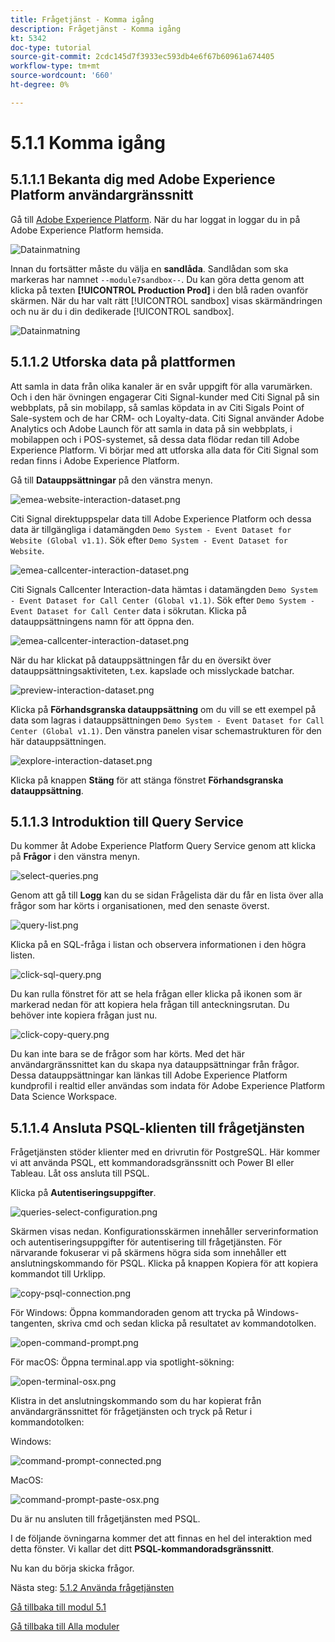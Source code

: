 ```yaml
---
title: Frågetjänst - Komma igång
description: Frågetjänst - Komma igång
kt: 5342
doc-type: tutorial
source-git-commit: 2cdc145d7f3933ec593db4e6f67b60961a674405
workflow-type: tm+mt
source-wordcount: '660'
ht-degree: 0%

---
```


# 5.1.1 Komma igång

## 5.1.1.1 Bekanta dig med Adobe Experience Platform användargränssnitt

Gå till [Adobe Experience Platform](https://experience.adobe.com/platform). När du har loggat in loggar du in på Adobe Experience Platform hemsida.

![Datainmatning](./../../../modules/datacollection/module1.2/images/home.png)

Innan du fortsätter måste du välja en **sandlåda**. Sandlådan som ska markeras har namnet ``--module7sandbox--``. Du kan göra detta genom att klicka på texten **[!UICONTROL Production Prod]** i den blå raden ovanför skärmen. När du har valt rätt [!UICONTROL sandbox] visas skärmändringen och nu är du i din dedikerade [!UICONTROL sandbox].

![Datainmatning](./../../../modules/datacollection/module1.2/images/sb1.png)


## 5.1.1.2 Utforska data på plattformen

Att samla in data från olika kanaler är en svår uppgift för alla varumärken. Och i den här övningen engagerar Citi Signal-kunder med Citi Signal på sin webbplats, på sin mobilapp, så samlas köpdata in av Citi Sigals Point of Sale-system och de har CRM- och Loyalty-data. Citi Signal använder Adobe Analytics och Adobe Launch för att samla in data på sin webbplats, i mobilappen och i POS-systemet, så dessa data flödar redan till Adobe Experience Platform. Vi börjar med att utforska alla data för Citi Signal som redan finns i Adobe Experience Platform.

Gå till **Datauppsättningar** på den vänstra menyn.

![emea-website-interaction-dataset.png](./images/emea-website-interaction-dataset.png)

Citi Signal direktuppspelar data till Adobe Experience Platform och dessa data är tillgängliga i datamängden `Demo System - Event Dataset for Website (Global v1.1)`. Sök efter `Demo System - Event Dataset for Website`.

![emea-callcenter-interaction-dataset.png](./images/emea-website-interaction-dataset1.png)

Citi Signals Callcenter Interaction-data hämtas i datamängden `Demo System - Event Dataset for Call Center (Global v1.1)`. Sök efter `Demo System - Event Dataset for Call Center` data i sökrutan. Klicka på datauppsättningens namn för att öppna den.

![emea-callcenter-interaction-dataset.png](./images/emea-callcenter-interaction-dataset.png)

När du har klickat på datauppsättningen får du en översikt över datauppsättningsaktiviteten, t.ex. kapslade och misslyckade batchar.

![preview-interaction-dataset.png](./images/preview-interaction-dataset.png)

Klicka på **Förhandsgranska datauppsättning** om du vill se ett exempel på data som lagras i datauppsättningen `Demo System - Event Dataset for Call Center (Global v1.1)`. Den vänstra panelen visar schemastrukturen för den här datauppsättningen.

![explore-interaction-dataset.png](./images/explore-interaction-dataset.png)

Klicka på knappen **Stäng** för att stänga fönstret **Förhandsgranska datauppsättning**.

## 5.1.1.3 Introduktion till Query Service

Du kommer åt Adobe Experience Platform Query Service genom att klicka på **Frågor** i den vänstra menyn.

![select-queries.png](./images/select-queries.png)

Genom att gå till **Logg** kan du se sidan Frågelista där du får en lista över alla frågor som har körts i organisationen, med den senaste överst.

![query-list.png](./images/query-list.png)

Klicka på en SQL-fråga i listan och observera informationen i den högra listen.

![click-sql-query.png](./images/click-sql-query.png)

Du kan rulla fönstret för att se hela frågan eller klicka på ikonen som är markerad nedan för att kopiera hela frågan till anteckningsrutan. Du behöver inte kopiera frågan just nu.

![click-copy-query.png](./images/click-copy-query.png)

Du kan inte bara se de frågor som har körts. Med det här användargränssnittet kan du skapa nya datauppsättningar från frågor. Dessa datauppsättningar kan länkas till Adobe Experience Platform kundprofil i realtid eller användas som indata för Adobe Experience Platform Data Science Workspace.

## 5.1.1.4 Ansluta PSQL-klienten till frågetjänsten

Frågetjänsten stöder klienter med en drivrutin för PostgreSQL. Här kommer vi att använda PSQL, ett kommandoradsgränssnitt och Power BI eller Tableau. Låt oss ansluta till PSQL.

Klicka på **Autentiseringsuppgifter**.

![queries-select-configuration.png](./images/queries-select-configuration.png)

Skärmen visas nedan. Konfigurationsskärmen innehåller serverinformation och autentiseringsuppgifter för autentisering till frågetjänsten. För närvarande fokuserar vi på skärmens högra sida som innehåller ett anslutningskommando för PSQL. Klicka på knappen Kopiera för att kopiera kommandot till Urklipp.

![copy-psql-connection.png](./images/copy-psql-connection.png)

För Windows: Öppna kommandoraden genom att trycka på Windows-tangenten, skriva cmd och sedan klicka på resultatet av kommandotolken.

![open-command-prompt.png](./images/open-command-prompt.png)

För macOS: Öppna terminal.app via spotlight-sökning:

![open-terminal-osx.png](./images/open-terminal-osx.png)

Klistra in det anslutningskommando som du har kopierat från användargränssnittet för frågetjänsten och tryck på Retur i kommandotolken:

Windows:

![command-prompt-connected.png](./images/command-prompt-connected.png)

MacOS:

![command-prompt-paste-osx.png](./images/command-prompt-paste-osx.png)

Du är nu ansluten till frågetjänsten med PSQL.

I de följande övningarna kommer det att finnas en hel del interaktion med detta fönster. Vi kallar det ditt **PSQL-kommandoradsgränssnitt**.

Nu kan du börja skicka frågor.

Nästa steg: [5.1.2 Använda frågetjänsten](./ex2.md)

[Gå tillbaka till modul 5.1](./query-service.md)

[Gå tillbaka till Alla moduler](../../../overview.md)
